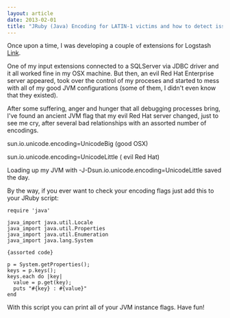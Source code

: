 ```yaml
---
layout: article
date: 2013-02-01
title: "JRuby (Java) Encoding for LATIN-1 victims and how to detect issues"
---
```


Once upon a time, I was developing a couple of extensions for Logstash [Link](http://logstash.net/).

One of my input extensions connected to a SQLServer via JDBC driver and it all worked fine in my OSX machine. But then, an evil Red Hat Enterprise server appeared, took over the control of my proceses and started to mess with all of my good JVM configurations (some of them, I didn't even know that they existed).

After some suffering, anger and hunger that all debugging processes bring, I've found an ancient JVM flag that my evil Red Hat server changed, just to see me cry, after several bad relationships with an assorted number of encodings.

sun.io.unicode.encoding=UnicodeBig (good OSX)

sun.io.unicode.encoding=UnicodeLittle ( evil Red Hat)

Loading up my JVM with -J-Dsun.io.unicode.encoding=UnicodeLittle saved the day.

By the way, if you ever want to check your encoding flags just add this to your JRuby script:

    require 'java'

    java_import java.util.Locale
    java_import java.util.Properties
    java_import java.util.Enumeration
    java_import java.lang.System

    {assorted code}

    p = System.getProperties();
    keys = p.keys();
    keys.each do |key|
      value = p.get(key);
      puts "#{key} : #{value}"
    end

With this script you can print all of your JVM instance flags. Have fun!
